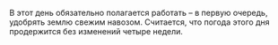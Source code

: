 В этот день обязательно полагается работать – в первую очередь, удобрять землю свежим навозом. Считается, что погода этого дня продержится без изменений четыре недели.
